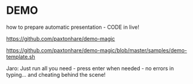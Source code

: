 # DEMO 

how to prepare automatic presentation - CODE in live!

https://github.com/paxtonhare/demo-magic

https://github.com/paxtonhare/demo-magic/blob/master/samples/demo-template.sh


Jaro: Just run all you need - press enter when needed - no errors in typing... and cheating behind the scene!


